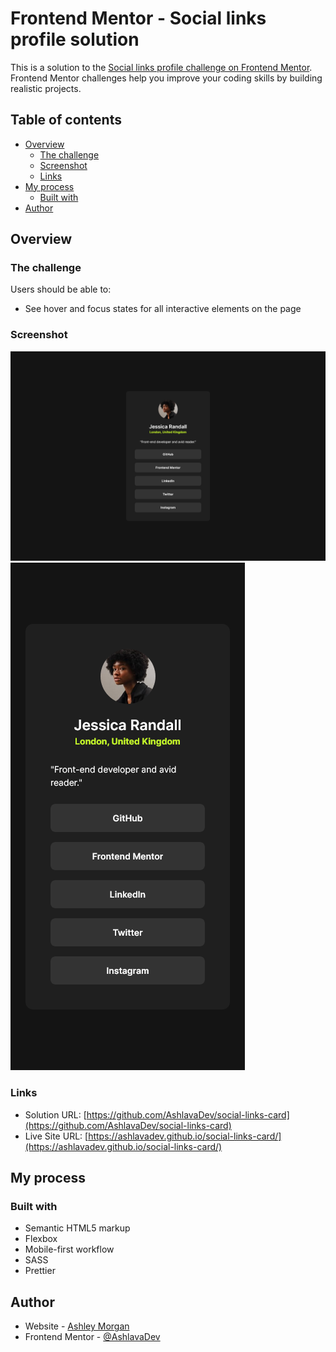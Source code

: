 # Frontend Mentor - Social links profile solution

This is a solution to the [Social links profile challenge on Frontend Mentor](https://www.frontendmentor.io/challenges/social-links-profile-UG32l9m6dQ). Frontend Mentor challenges help you improve your coding skills by building realistic projects.

## Table of contents

- [Overview](#overview)
  - [The challenge](#the-challenge)
  - [Screenshot](#screenshot)
  - [Links](#links)
- [My process](#my-process)
  - [Built with](#built-with)
- [Author](#author)

## Overview

### The challenge

Users should be able to:

- See hover and focus states for all interactive elements on the page

### Screenshot

![Social links card desktop version](./assets/images/social-links-desktop-screenshot.png)
![Social links card mobile version](./assets/images/social-links-mobile-screenshot.png)

### Links

- Solution URL: [https://github.com/AshlavaDev/social-links-card](https://github.com/AshlavaDev/social-links-card)
- Live Site URL: [https://ashlavadev.github.io/social-links-card/](https://ashlavadev.github.io/social-links-card/)

## My process

### Built with

- Semantic HTML5 markup
- Flexbox
- Mobile-first workflow
- SASS
- Prettier

## Author

- Website - [Ashley Morgan](https://www.ashleymorganwbdv.com/)
- Frontend Mentor - [@AshlavaDev](https://www.frontendmentor.io/profile/AshlavaDev)
